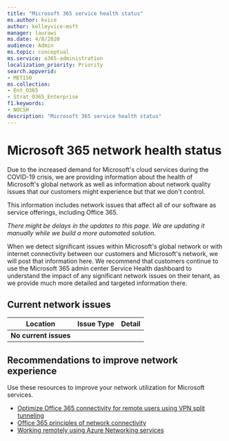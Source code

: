 ```yaml
---
title: "Microsoft 365 service health status"
ms.author: kvice
author: kelleyvice-msft
manager: laurawi
ms.date: 4/8/2020
audience: Admin
ms.topic: conceptual
ms.service: o365-administration
localization_priority: Priority
search.appverid:
- MET150
ms.collection:
- Ent_O365
- Strat_O365_Enterprise
f1.keywords:
- NOCSH
description: "Microsoft 365 service health status"
---
```


# Microsoft 365 network health status

Due to the increased demand for Microsoft's cloud services during the COVID-19 crisis, we are providing information about the health of Microsoft's global network as well as information about network quality issues that our customers might experience but that we don't control.

This information includes network issues that affect all of our software as service offerings, including Office 365.

_There might be delays in the updates to this page. We are updating it manually while we build a more automated solution._

When we detect significant issues within Microsoft's global network or with internet connectivity between our customers and Microsoft's network, we will post that information here. We recommend that customers continue to use the Microsoft 365 admin center Service Health dashboard to understand the impact of any significant network issues on their tenant, as we provide much more detailed and targeted information there.

## Current network issues

| Location | Issue Type | Detail |
| --- | --- | --- |
| **No current issues** |  |  |

## Recommendations to improve network experience

Use these resources to improve your network utilization for Microsoft services.

- [Optimize Office 365 connectivity for remote users using VPN split tunneling](https://docs.microsoft.com/office365/enterprise/office-365-vpn-split-tunnel)
- [Office 365 principles of network connectivity](https://aka.ms/pnc)
- [Working remotely using Azure Networking services](https://docs.microsoft.com/azure/networking/working-remotely-support)
